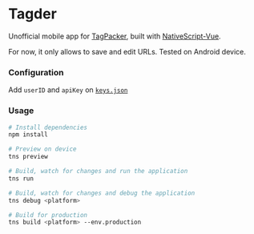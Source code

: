 # Tagder

Unofficial mobile app for [TagPacker](https://tagpacker.com/), built with [NativeScript-Vue](https://nativescript-vue.org/). 

For now, it only allows to save and edit URLs. Tested on Android device.


### Configuration

Add `userID` and `apiKey` on [`keys.json`](https://github.com/dpcat237/tagder/blob/master/app/constants/keys.json)

### Usage

``` bash
# Install dependencies
npm install

# Preview on device
tns preview

# Build, watch for changes and run the application
tns run

# Build, watch for changes and debug the application
tns debug <platform>

# Build for production
tns build <platform> --env.production

```

